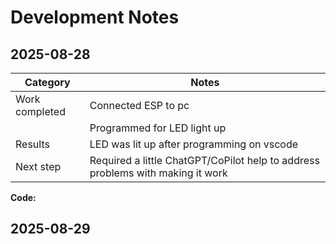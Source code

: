 # Development Notes

## 2025-08-28
| Category       | Notes |
|----------------|-------|
| Work completed |Connected ESP to pc|
|                |Programmed for LED light up|
| Results        |LED was lit up after programming on vscode|
| Next step      |Required a little ChatGPT/CoPilot help to address problems with making it work|

**Code:** 

## 2025-08-29
